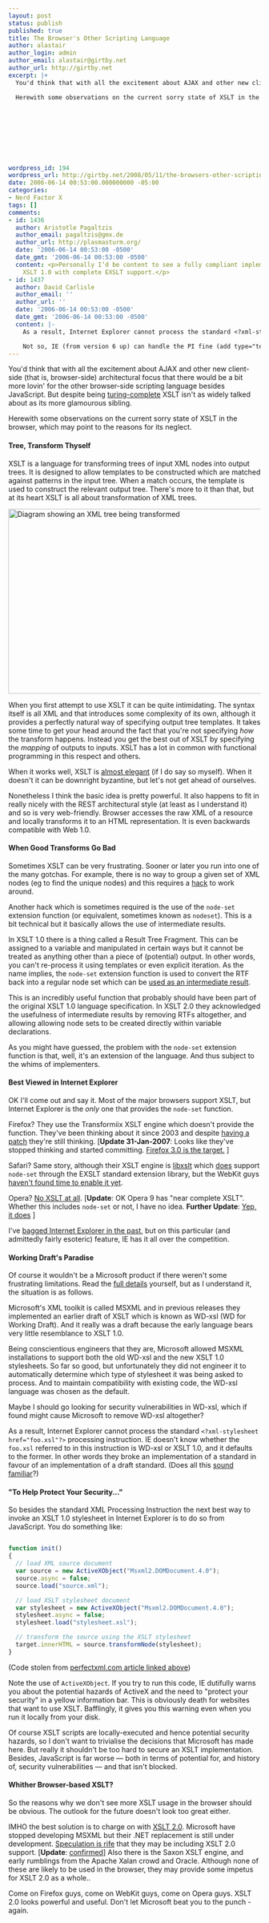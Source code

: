 ```yaml
---
layout: post
status: publish
published: true
title: The Browser's Other Scripting Language
author: alastair
author_login: admin
author_email: alastair@girtby.net
author_url: http://girtby.net
excerpt: |+
  You'd think that with all the excitement about AJAX and other new client-side (that is, browser-side) architectural focus that there would be a bit more lovin' for the other  browser-side scripting language besides JavaScript. But despite being [turing-complete](http://www.unidex.com/turing/utm.htm) XSLT isn't as widely talked about as its more glamourous sibling.

  Herewith some observations on the current sorry state of XSLT in the browser, which may point to the reasons for its neglect.









wordpress_id: 194
wordpress_url: http://girtby.net/2008/05/11/the-browsers-other-scripting-language
date: 2006-06-14 00:53:00.000000000 -05:00
categories:
- Nerd Factor X
tags: []
comments:
- id: 1436
  author: Aristotle Pagaltzis
  author_email: pagaltzis@gmx.de
  author_url: http://plasmasturm.org/
  date: '2006-06-14 00:53:00 -0500'
  date_gmt: '2006-06-14 00:53:00 -0500'
  content: <p>Personally I’d be content to see a fully compliant implementation of
    XSLT 1.0 with complete EXSLT support.</p>
- id: 1437
  author: David Carlisle
  author_email: ''
  author_url: ''
  date: '2006-06-14 00:53:00 -0500'
  date_gmt: '2006-06-14 00:53:00 -0500'
  content: |-
    As a result, Internet Explorer cannot process the standard <?xml-stylesheet href="foo.xsl"?> processing instruction. IE doesn't know whether the foo.xsl referred to in this instruction is WD-xsl or XSLT 1.0, and it defaults to the former.

    Not so, IE (from version 6 up) can handle the PI fine (add type="text/xsl") it uses either xslt or wd-xsl depending on the syntax that it finds, specifically if the xslt namespace is declared in the top level element of the stylesheet.
---
```

You'd think that with all the excitement about AJAX and other new client-side (that is, browser-side) architectural focus that there would be a bit more lovin' for the other  browser-side scripting language besides JavaScript. But despite being [turing-complete](http://www.unidex.com/turing/utm.htm) XSLT isn't as widely talked about as its more glamourous sibling.

Herewith some observations on the current sorry state of XSLT in the browser, which may point to the reasons for its neglect.









<a id="more"></a><a id="more-194"></a>



#### Tree, Transform Thyself

XSLT is a language for transforming trees of input XML nodes into output trees. It is designed to allow templates to be constructed which are matched against patterns in the input tree. When a match occurs, the template is used to construct the relevant output tree. There's more to it than that, but at its heart XSLT is all about transformation of XML trees.

<img src="/images/xslt.png" height="369" width="526" alt="Diagram showing an XML tree being transformed" class="centered" />

When you first attempt to use XSLT it can be quite intimidating. The syntax itself is all XML and that introduces some complexity of its own, although it provides a perfectly natural way of specifying output tree templates. It takes some time to get your head around the fact that you're not specifying *how* the transform happens. Instead you get the best out of XSLT by specifying the *mapping* of outputs to inputs. XSLT has a lot in common with functional programming in this respect and others.

When it works well, XSLT is [almost elegant](/archives/2005/12/08/pimp-my-xslt/) (if I do say so myself). When it doesn't it can be downright byzantine, but let's not get ahead of ourselves.

Nonetheless I think the basic idea is pretty powerful. It also happens to fit in really nicely with the REST architectural style (at least as I understand it) and so is very web-friendly. Browser accesses the raw XML of a resource and locally transforms it to an HTML representation. It is even backwards compatible with Web 1.0.

#### When Good Transforms Go Bad

Sometimes XSLT can be very frustrating. Sooner or later you run into one of the many gotchas. For example, there is no way to group a given set of XML nodes (eg to find the unique nodes) and this requires a [hack](http://www.jenitennison.com/xslt/grouping/) to work around.

Another hack which is sometimes required is the use of the `node-set` extension function (or equivalent, sometimes known as `nodeset`). This is a bit technical but it basically allows the use of intermediate results.

In XSLT 1.0 there is a thing called a Result Tree Fragment. This can be assigned to a variable and manipulated in certain ways but it cannot be treated as anything other than a piece of (potential) output. In other words, you can't re-process it using templates or even explicit iteration. As the name implies, the `node-set` extension function is used to convert the RTF back into a regular node set which can be [used as an intermediate result](http://www.xml.com/pub/a/2003/12/03/tr.html).

This is an incredibly useful function that probably should have been part of the original XSLT 1.0 language specification. In XSLT 2.0 they acknowledged the usefulness of intermediate results by removing RTFs altogether, and allowing allowing node sets to be created directly within variable declarations.

As you might have guessed, the problem with the `node-set` extension function is that, well, it's an extension of the language. And thus subject to the whims of implementers.

#### Best Viewed in Internet Explorer

OK I'll come out and say it. Most of the major browsers support XSLT, but Internet Explorer is the *only* one that provides the `node-set` function.

Firefox? They use the Transformiix XSLT engine which doesn't provide the function. They've been thinking about it since 2003 and despite [having a patch](https://bugzilla.mozilla.org/show_bug.cgi?id=193678) they're still thinking. [**Update 31-Jan-2007**: Looks like they've stopped thinking and started committing. [Firefox 3.0 is the target.][1] ]

[1]: http://www.oreillynet.com/xml/blog/2007/01/limited_exslt_support_in_mozil.htm

Safari? Same story, although their XSLT engine is [libxslt](http://xmlsoft.org/XSLT/index.html) which [does](http://xmlsoft.org/XSLT/EXSLT/index.html) support `node-set` through the EXSLT standard extension library, but the WebKit guys [haven't found time to enable it yet](http://bugzilla.opendarwin.org/show_bug.cgi?id=4079).

Opera? [No XSLT at all](http://www.opera.com/docs/specs/#xml). [**Update**: OK Opera 9 has "near complete XSLT". Whether this includes `node-set` or not, I have no idea. **Further Update**: [Yep, it does][2] ]

[2]: http://my.opera.com/desktopteam/blog/show.dml/337199

I've [bagged Internet Explorer in the past](/archives/2005/10/07/internet-explorer-makes-me/), but on this particular (and admittedly fairly esoteric) feature, IE has it all over the competition.

#### Working Draft's Paradise

Of course it wouldn't be a Microsoft product if there weren't some frustrating limitations. Read the [full details](http://www.perfectxml.com/articles/xml/XSLTInMSXML.asp) yourself, but as I understand it, the situation is as follows.

Microsoft's XML toolkit is called MSXML and in previous releases they implemented an earlier draft of XSLT which is known as WD-xsl (WD for Working Draft). And it really was a draft because the early language bears very little resemblance to XSLT 1.0.

Being conscientious engineers that they are, Microsoft allowed MSXML installations to support both the old WD-xsl and the new XSLT 1.0 stylesheets. So far so good, but unfortunately they did not engineer it to automatically determine which type of stylesheet it was being asked to process. And to maintain compatibility with existing code, the WD-xsl language was chosen as the default.

<div class="aside">
<p>Maybe I should go looking for security vulnerabilities in WD-xsl, which if found might cause Microsoft to remove WD-xsl altogether?</p>
</div>

As a result, Internet Explorer cannot process the standard `<?xml-stylesheet href="foo.xsl"?>` processing instruction. IE doesn't know whether the `foo.xsl` referred to in this instruction is WD-xsl or XSLT 1.0, and it defaults to the former. In other words they broke an implementation of a standard in favour of an implementation of a draft standard. (Does all this [sound familiar](http://photomatt.net/2006/03/19/invalid-atom/)?)

#### "To Help Protect Your Security..."

So besides the standard XML Processing Instruction the next best way to invoke an XSLT 1.0 stylesheet in Internet Explorer is to do so from JavaScript. You do something like:

```javascript

function init()
{
  // load XML source document
  var source = new ActiveXObject("Msxml2.DOMDocument.4.0");
  source.async = false;
  source.load("source.xml");

  // load XSLT stylesheet document
  var stylesheet = new ActiveXObject("Msxml2.DOMDocument.4.0");
  stylesheet.async = false;
  stylesheet.load("stylesheet.xsl");

  // transform the source using the XSLT stylesheet
  target.innerHTML = source.transformNode(stylesheet);
}
```

(Code stolen from [perfectxml.com article linked above](http://www.perfectxml.com/articles/xml/XSLTInMSXML.asp))

Note the use of `ActiveXObject`. If you try to run this code, IE dutifully warns you about the potential hazards of ActiveX and the need to "protect your security" in a yellow  information bar. This is obviously death for websites that want to use XSLT. Bafflingly, it gives you this warning even when you run it locally from your disk.

Of course XSLT scripts are locally-executed and hence potential security hazards, so I don't want to trivialise the decisions that Microsoft has made here. But really it shouldn't be too hard to secure an XSLT implementation. Besides, JavaScript is far worse &mdash; both in terms of potential for, and history of, security vulnerabilities &mdash; and that isn't blocked.

#### Whither Browser-based XSLT?

So the reasons why we don't see more XSLT usage in the browser should be obvious. The outlook for the future doesn't look too great either.

IMHO the best solution is to charge on with [XSLT 2.0](http://www.xml.com/lpt/a/2002/04/10/xslt2.html). Microsoft have stopped developing MSXML but their .NET replacement is still under development. [Speculation is rife](http://netapps.muohio.edu/blogs/darcusb/darcusb/archives/2006/06/09/citation-formatting-in-word-2007) that they may be including XSLT 2.0 support. [**Update**: [confirmed](http://www.tkachenko.com/blog/archives/000590.html)] Also there is the Saxon XSLT engine, and early rumblings from the Apache Xalan crowd and Oracle. Although none of these are likely to be used in the browser, they may provide some impetus for XSLT 2.0 as a whole..

Come on Firefox guys, come on WebKit guys, come on Opera guys. XSLT 2.0 looks powerful and useful. Don't let Microsoft beat you to the punch - again.
